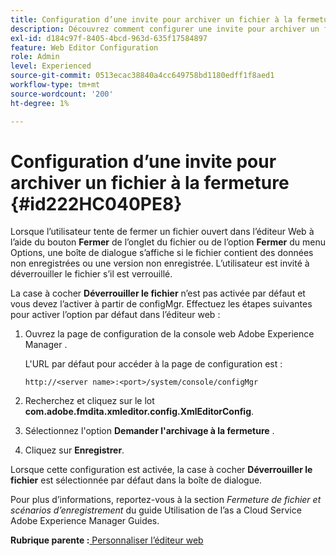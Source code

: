 ```yaml
---
title: Configuration d’une invite pour archiver un fichier à la fermeture
description: Découvrez comment configurer une invite pour archiver un fichier à la fermeture
exl-id: d184c97f-8405-4bcd-963d-635f17584897
feature: Web Editor Configuration
role: Admin
level: Experienced
source-git-commit: 0513ecac38840a4cc649758bd1180edff1f8aed1
workflow-type: tm+mt
source-wordcount: '200'
ht-degree: 1%

---
```


# Configuration d’une invite pour archiver un fichier à la fermeture {#id222HC040PE8}

Lorsque l’utilisateur tente de fermer un fichier ouvert dans l’éditeur Web à l’aide du bouton **Fermer** de l’onglet du fichier ou de l’option **Fermer** du menu Options, une boîte de dialogue s’affiche si le fichier contient des données non enregistrées ou une version non enregistrée. L’utilisateur est invité à déverrouiller le fichier s’il est verrouillé.

La case à cocher **Déverrouiller le fichier** n’est pas activée par défaut et vous devez l’activer à partir de configMgr. Effectuez les étapes suivantes pour activer l’option par défaut dans l’éditeur web :

1. Ouvrez la page de configuration de la console web Adobe Experience Manager .

   L&#39;URL par défaut pour accéder à la page de configuration est :

   ```http
   http://<server name>:<port>/system/console/configMgr
   ```

1. Recherchez et cliquez sur le lot **com.adobe.fmdita.xmleditor.config.XmlEditorConfig**.

1. Sélectionnez l&#39;option **Demander l&#39;archivage à la fermeture** .

1. Cliquez sur **Enregistrer**.


Lorsque cette configuration est activée, la case à cocher **Déverrouiller le fichier** est sélectionnée par défaut dans la boîte de dialogue.

Pour plus d’informations, reportez-vous à la section *Fermeture de fichier et scénarios d’enregistrement* du guide Utilisation de l’as a Cloud Service Adobe Experience Manager Guides.

**Rubrique parente :**[ Personnaliser l’éditeur web](conf-web-editor.md)
